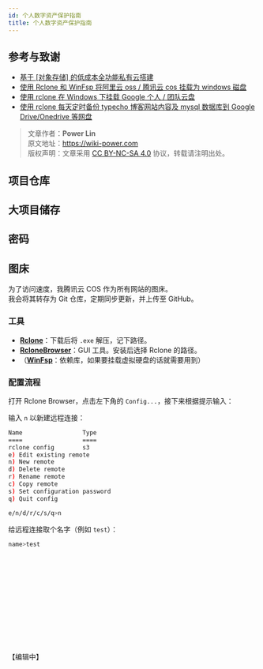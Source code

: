 ```yaml
---
id: 个人数字资产保护指南
title: 个人数字资产保护指南
---
```


## 参考与致谢 

- [基于 [对象存储] 的低成本全功能私有云搭建](https://zhuanlan.zhihu.com/p/104628740)
- [使用 Rclone 和 WinFsp 将阿里云 oss / 腾讯云 cos 挂载为 windows 磁盘](https://www.boxmoe.com/486.html)
- [使用 rclone 在 Windows 下挂载 Google 个人 / 团队云盘](https://blog.rhilip.info/archives/874/)
- [使用 rclone 每天定时备份 typecho 博客网站内容及 mysql 数据库到 Google Drive/Onedrive 等网盘](https://omo.moe/archives/616/)

> 文章作者：**Power Lin**  
> 原文地址：<https://wiki-power.com>  
> 版权声明：文章采用 [CC BY-NC-SA 4.0](https://creativecommons.org/licenses/by/4.0/deed.zh) 协议，转载请注明出处。

## 项目仓库

## 大项目储存

## 密码

## 图床

为了访问速度，我腾讯云 COS 作为所有网站的图床。  
我会将其转存为 Git 仓库，定期同步更新，并上传至 GitHub。

### 工具

- [**Rclone**](https://rclone.org/downloads/)：下载后将 `.exe` 解压，记下路径。
- [**RcloneBrowser**](https://github.com/kapitainsky/RcloneBrowser/releases)：GUI 工具。安装后选择 Rclone 的路径。
- （[**WinFsp**](http://www.secfs.net/winfsp/rel/)：依赖库，如果要挂载虚拟硬盘的话就需要用到）

### 配置流程

打开 Rclone Browser，点击左下角的 `Config...`，接下来根据提示输入：

输入 `n` 以新建远程连接：

```bash
Name                 Type
====                 ====
rclone config        s3
e) Edit existing remote
n) New remote
d) Delete remote
r) Rename remote
c) Copy remote
s) Set configuration password
q) Quit config

e/n/d/r/c/s/q>n
```

给远程连接取个名字（例如 `test`）：

```bash
name>test
```

```bash

```

```bash

```

```bash

```

```bash

```

```bash

```

```bash

```

```bash

```

```bash

```

```bash

```

```bash

```

```bash

```

```bash

```

```bash

```

```bash

```



【编辑中】